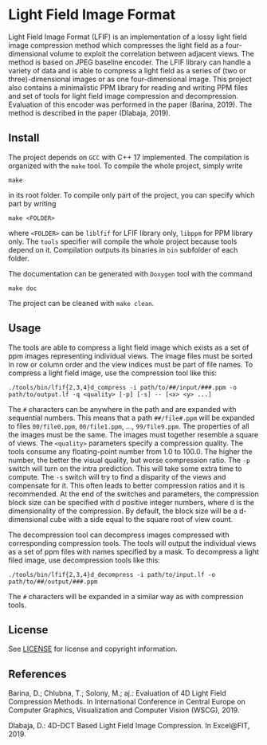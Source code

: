 # Light Field Image Format
Light Field Image Format (LFIF) is an implementation of a lossy light field image compression method which compresses the light field as a four-dimensional volume to exploit the correlation between adjacent views. The method is based on JPEG baseline encoder. The LFIF library can handle a variety of data and is able to compress a light field as a series of (two or three)-dimensional images or as one four-dimensional image. This project also contains a minimalistic PPM library for reading and writing PPM files and set of tools for light field image compression and decompression.
Evaluation of this encoder was performed in the paper (Barina, 2019). The method is described in the paper (Dlabaja, 2019).

## Install
The project depends on ``GCC`` with C++ 17 implemented. The compilation is organized with the ``make`` tool.
To compile the whole project, simply write

    make

in its root folder. To compile only part of the project, you can specify which part by writing

    make <FOLDER>

where ``<FOLDER>`` can be ``liblfif`` for LFIF library only, ``libppm`` for PPM library only. The ``tools`` specifier will compile the whole project because tools depend on it. Compilation outputs its binaries in ``bin`` subfolder of each folder.

The documentation can be generated with ``Doxygen`` tool with the command

    make doc

The project can be cleaned with ``make clean``.

## Usage
The tools are able to compress a light field image which exists as a set of ppm images representing individual views.
The image files must be sorted in row or column order and the view indices must be part of file names.
To compress a light field image, use the compression tool like this:

    ./tools/bin/lfif{2,3,4}d_compress -i path/to/##/input/###.ppm -o path/to/output.lf -q <quality> [-p] [-s] -- [<x> <y> ...]

The ``#`` characters can be anywhere in the path and are expanded with sequential numbers. This means that a path ``##/file#.ppm`` will be expanded to files ``00/file0.ppm``, ``00/file1.ppm``, ..., ``99/file9.ppm``. The properties of all the images must be the same. The images must together resemble a square of views.
The ``<quality>`` parameters specify a compression quality. The tools consume any floating-point number from 1.0 to 100.0. The higher the number, the better the visual quality, but worse compression ratio.
The ``-p`` switch will turn on the intra prediction. This will take some extra time to compute.
The ``-s`` switch will try to find a disparity of the views and compensate for it. This often leads to better compression ratios and it is recommended.
At the end of the switches and parameters, the compression block size can be specified with d positive integer numbers, where d is the dimensionality of the compression. By default, the block size will be a d-dimensional cube with a side equal to the square root of view count.

The decompression tool can decompress images compressed with corresponding compression tools. The tools will output the individual views as a set of ppm files with names specified by a mask. To decompress a light filed image, use decompression tools like this:

    ./tools/bin/lfif{2,3,4}d_decompress -i path/to/input.lf -o path/to/##/output/###.ppm

The ``#`` characters will be expanded in a similar way as with compression tools.

## License
See [LICENSE](https://github.com/xdlaba02/light-field-image-format/blob/master/LICENSE) for license and copyright information.

## References
Barina, D.; Chlubna, T.; Solony, M.; aj.: Evaluation of 4D Light Field Compression Methods. In International Conference in Central Europe on Computer Graphics, Visualization and Computer Vision (WSCG), 2019.

Dlabaja, D.: 4D-DCT Based Light Field Image Compression. In Excel\@FIT, 2019.
